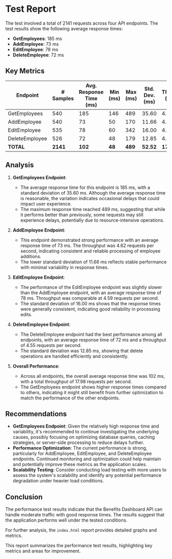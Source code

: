 # Test Report

The test involved a total of 2141 requests across four API endpoints. The test results show the following average response times:

- **GetEmployees**: 185 ms
- **AddEmployee**: 73 ms
- **EditEmployee**: 78 ms
- **DeleteEmployee**: 72 ms

## Key Metrics

| Endpoint        | # Samples | Avg. Response Time (ms) | Min (ms) | Max (ms) | Std. Dev. (ms) | Throughput (req/sec) |
|-----------------|-----------|-------------------------|----------|----------|----------------|----------------------|
| GetEmployees    | 540       | 185                     | 146      | 489      | 35.60          | 4.60743              |
| AddEmployee     | 540       | 73                      | 50       | 170      | 11.66          | 4.61684              |
| EditEmployee    | 535       | 78                      | 60       | 342      | 16.00          | 4.58920              |
| DeleteEmployee  | 526       | 72                      | 48       | 179      | 12.85          | 4.55104              |
| **TOTAL**       | **2141**  | **102**                 | **48**   | **489**  | **52.52**      | **17.98268**         |

## Analysis

1. **GetEmployees Endpoint**:
   - The average response time for this endpoint is 185 ms, with a standard deviation of 35.60 ms. Although the average response time is reasonable, the variation indicates occasional delays that could impact user experience.
   - The maximum response time reached 489 ms, suggesting that while it performs better than previously, some requests may still experience delays, potentially due to resource-intensive operations.

2. **AddEmployee Endpoint**:
   - This endpoint demonstrated strong performance with an average response time of 73 ms. The throughput was 4.62 requests per second, indicating consistent and reliable processing of employee additions.
   - The lower standard deviation of 11.66 ms reflects stable performance with minimal variability in response times.

3. **EditEmployee Endpoint**:
   - The performance of the EditEmployee endpoint was slightly slower than the AddEmployee endpoint, with an average response time of 78 ms. Throughput was comparable at 4.59 requests per second.
   - The standard deviation of 16.00 ms shows that the response times were generally consistent, indicating good reliability in processing edits.

4. **DeleteEmployee Endpoint**:
   - The DeleteEmployee endpoint had the best performance among all endpoints, with an average response time of 72 ms and a throughput of 4.55 requests per second.
   - The standard deviation was 12.85 ms, showing that delete operations are handled efficiently and consistently.

5. **Overall Performance**:
   - Across all endpoints, the overall average response time was 102 ms, with a total throughput of 17.98 requests per second.
   - The GetEmployees endpoint shows higher response times compared to others, indicating it might still benefit from further optimization to match the performance of the other endpoints.

## Recommendations

- **GetEmployees Endpoint**: Given the relatively high response time and variability, it's recommended to continue investigating the underlying causes, possibly focusing on optimizing database queries, caching strategies, or server-side processing to reduce delays further.
- **Performance Optimization**: The current performance is strong, particularly for AddEmployee, EditEmployee, and DeleteEmployee endpoints. Continued monitoring and optimization could help maintain and potentially improve these metrics as the application scales.
- **Scalability Testing**: Consider conducting load testing with more users to assess the system's scalability and identify any potential performance degradation under heavier load conditions.

## Conclusion

The performance test results indicate that the Benefits Dashboard API can handle moderate traffic with good response times. The results suggest that the application performs well under the tested conditions.

For further analysis, the `index.html` report provides detailed graphs and metrics.

This report summarizes the performance test results, highlighting key metrics and areas for improvement.